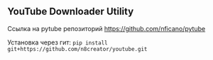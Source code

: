 ## YouTube Downloader Utility

Ссылка на pytube репозиторий https://github.com/nficano/pytube

Установка через гит:
```pip install git+https://github.com/n8creator/youtube.git```


